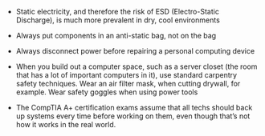 - Static electricity, and therefore the risk of ESD (Electro-Static Discharge), is much more prevalent in dry, cool environments

- Always put components in an anti-static bag, not on the bag

- Always disconnect power before repairing a personal computing device

- When you build out a computer space, such as a server closet (the room that has a lot of important computers in it), use standard carpentry safety techniques. Wear an air filter mask, when cutting drywall, for example. Wear safety goggles when using power tools

- The CompTIA A+ certification exams assume that all techs should back up systems every time before working on them, even though that’s not how it works in the real world.